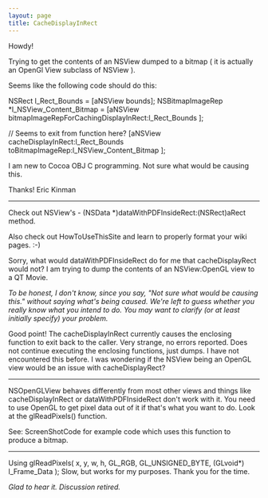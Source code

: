 ```yaml
---
layout: page
title: CacheDisplayInRect
---
```


Howdy!

Trying to get the contents of an NSView dumped to a bitmap ( it is actually an OpenGl View subclass of NSView ).

Seems like the following code should do this:

    
NSRect l_Rect_Bounds = [aNSView bounds];
NSBitmapImageRep *l_NSView_Content_Bitmap = [aNSView bitmapImageRepForCachingDisplayInRect:l_Rect_Bounds ];

// Seems to exit from function here?
[aNSView cacheDisplayInRect:l_Rect_Bounds toBitmapImageRep:l_NSView_Content_Bitmap ];


I am new to Cocoa OBJ C programming. Not sure what would be causing this.

Thanks!
Eric Kinman

----

Check out NSView's - (NSData *)dataWithPDFInsideRect:(NSRect)aRect method. 

Also check out HowToUseThisSite and learn to properly format your wiki pages. :-)



Sorry, what would dataWithPDFInsideRect do for me that cacheDisplayRect would not? I am trying to dump the contents of an NSView:OpenGL view to a QT Movie.

*To be honest, I don't know, since you say, "Not sure what would be causing this." without saying what's being caused. We're left to guess whether you really know what you intend to do. You may want to clarify (or at least initially specify) your problem.*

Good point! The cacheDisplayInRect currently causes the enclosing function to exit back to the caller. Very strange, no errors reported. Does not continue executing the enclosing functions, just dumps. I have not encountered this before. I was wondering if the NSView being an OpenGL view would be an issue with cacheDisplayRect?

----

NSOpenGLView behaves differently from most other views and things like cacheDisplayInRect or dataWithPDFInsideRect don't work with it. You need to use OpenGL to get pixel data out of it if that's what you want to do. Look at the glReadPixels() function.

See: ScreenShotCode for example code which uses this function to produce a bitmap.

----

Using glReadPixels( x, y, w, h, GL_RGB, GL_UNSIGNED_BYTE, (GLvoid*) l_Frame_Data ); Slow, but works for my purposes. Thank you for the time.

*Glad to hear it. Discussion retired.*

